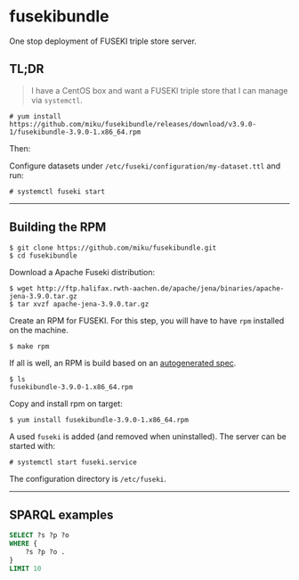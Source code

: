 # fusekibundle

One stop deployment of FUSEKI triple store server.

## TL;DR

> I have a CentOS box and want a FUSEKI triple store that I can manage via `systemctl`.

```
# yum install https://github.com/miku/fusekibundle/releases/download/v3.9.0-1/fusekibundle-3.9.0-1.x86_64.rpm
```

Then:

Configure datasets under `/etc/fuseki/configuration/my-dataset.ttl` and run:

```
# systemctl fuseki start
```

----

## Building the RPM


```
$ git clone https://github.com/miku/fusekibundle.git
$ cd fusekibundle
```

Download a Apache Fuseki distribution:

```
$ wget http://ftp.halifax.rwth-aachen.de/apache/jena/binaries/apache-jena-3.9.0.tar.gz
$ tar xvzf apache-jena-3.9.0.tar.gz
```

Create an RPM for FUSEKI. For this step, you will have to have `rpm` installed on the machine.

```
$ make rpm
```

If all is well, an RPM is build based on an [autogenerated spec](https://github.com/miku/fusekibundle/blob/master/packaging/rpm/fusekibundle.spec).

```
$ ls
fusekibundle-3.9.0-1.x86_64.rpm
```

Copy and install rpm on target:

```
$ yum install fusekibundle-3.9.0-1.x86_64.rpm
```

A used `fuseki` is added (and removed when uninstalled). The server can be started with:

```
# systemctl start fuseki.service
```

The configuration directory is `/etc/fuseki`.

----

## SPARQL examples

```sql
SELECT ?s ?p ?o
WHERE {
    ?s ?p ?o .
}
LIMIT 10
```

